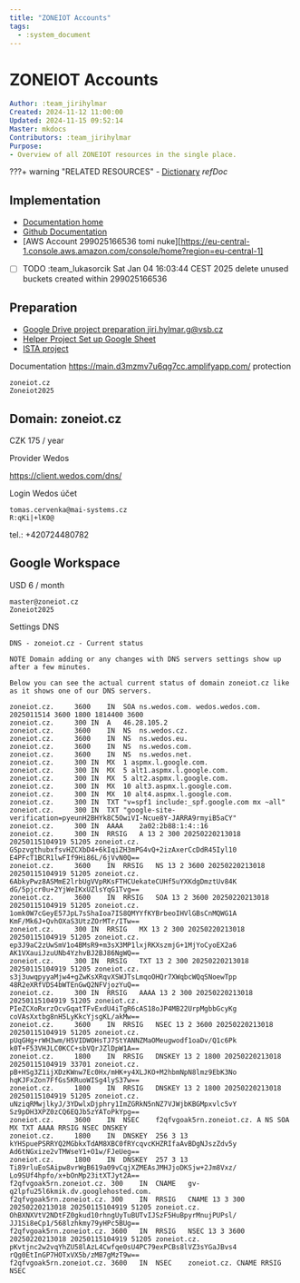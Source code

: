 ```yaml
---
title: "ZONEIOT Accounts"
tags:
  - :system_document
---
```


# ZONEIOT Accounts

```yaml
Author: :team_jirihylmar
Created: 2024-11-12 11:00:00
Updated: 2024-11-15 09:52:14
Master: mkdocs
Contributors: :team_jirihylmar
Purpose:
- Overview of all ZONEIOT resources in the single place.
```

???+ warning "RELATED RESOURCES"
	- [Dictionary](dictionary.md#dictionary) *refDoc*

## Implementation

- [Documentation home](https://main.d3mzmv7u6qg7cc.amplifyapp.com/)
- [Github Documentation](https://github.com/jirihylmar/hyl-zoneiot)
- [AWS Account 299025166536 tomi nuke][https://eu-central-1.console.aws.amazon.com/console/home?region=eu-central-1]

- [ ] TODO :team_lukasorcik Sat Jan 04 16:03:44 CEST 2025 delete unused buckets created within 299025166536

## Preparation

- [Google Drive project preparation jiri.hylmar.g@vsb.cz](https://drive.google.com/drive/u/0/folders/1f1BAaGeV2zsq5kZrn7TsFmxApHSaHp2V)
- [Helper Project Set up Google Sheet](https://docs.google.com/spreadsheets/d/1quF0iLunlmB0w8HKcsvX6FqdJHoISVJVCHrOZpFxx4s/edit?gid=1567752248#gid=1567752248)
- [ISTA project](https://ista.tacr.cz/ISTA/action/Dashboard/ExternalNew/?actionId=5r64jc&nbl=true&uselastresult=true&_browserSessionID=&lang=)


Documentation https://main.d3mzmv7u6qg7cc.amplifyapp.com/ protection

```
zoneiot.cz
Zoneiot2025
```

## Domain: zoneiot.cz

CZK 175 / year

Provider Wedos

https://client.wedos.com/dns/

Login Wedos účet

```
tomas.cervenka@mai-systems.cz
R:qKi|+lK0@
```
tel.: +420724480782


## Google Workspace

USD 6 / month

```
master@zoneiot.cz
Zoneiot2025
```

Settings DNS

```
DNS - zoneiot.cz - Current status

NOTE Domain adding or any changes with DNS servers settings show up after a few minutes.

Below you can see the actual current status of domain zoneiot.cz like as it shows one of our DNS servers.

zoneiot.cz.		3600	IN	SOA	ns.wedos.com. wedos.wedos.com. 2025011514 3600 1800 1814400 3600
zoneiot.cz.		300	IN	A	46.28.105.2
zoneiot.cz.		3600	IN	NS	ns.wedos.cz.
zoneiot.cz.		3600	IN	NS	ns.wedos.eu.
zoneiot.cz.		3600	IN	NS	ns.wedos.com.
zoneiot.cz.		3600	IN	NS	ns.wedos.net.
zoneiot.cz.		300	IN	MX	1 aspmx.l.google.com.
zoneiot.cz.		300	IN	MX	5 alt1.aspmx.l.google.com.
zoneiot.cz.		300	IN	MX	5 alt2.aspmx.l.google.com.
zoneiot.cz.		300	IN	MX	10 alt3.aspmx.l.google.com.
zoneiot.cz.		300	IN	MX	10 alt4.aspmx.l.google.com.
zoneiot.cz.		300	IN	TXT	"v=spf1 include:_spf.google.com mx ~all"
zoneiot.cz.		300	IN	TXT	"google-site-verification=pyeunH2BHYk8C5OwiVI-Ncue8Y-JARRA9rmyiB5aCY"
zoneiot.cz.		300	IN	AAAA	2a02:2b88:1:4::16
zoneiot.cz.		300	IN	RRSIG	A 13 2 300 20250220213018 20250115104919 51205 zoneiot.cz. GSpzvgthubxfsvHZCXbD4+6kIqiZH3mPG4vQ+2izAxerCcDdR45Iyl10 E4PFcT1BCR1lwFIf9Hi86L/6jVvN0Q==
zoneiot.cz.		3600	IN	RRSIG	NS 13 2 3600 20250220213018 20250115104919 51205 zoneiot.cz. 6AbkyPwz8ASMmE2lrbUgVVpRKsFTHCUekateCUHf5uYXKdgDmztUv84K dG/5pjcr0u+2YjWeIKxUZlsYqG1Tvg==
zoneiot.cz.		3600	IN	RRSIG	SOA 13 2 3600 20250220213018 20250115104919 51205 zoneiot.cz. 1omk0W7cGeyE57JpL7sShaIoa7IS8QMYYfKYBrbeoIHVlGBsCnMQWG1A KmF/Mk6J+QvhOXaS3UtzZOrMTr/ITw==
zoneiot.cz.		300	IN	RRSIG	MX 13 2 300 20250220213018 20250115104919 51205 zoneiot.cz. ep3J9aC2zUwSmV1o4BMsR9+m3sX3MP1lxjRKXszmjG+1MjYoCyoEX2a6 AK1VXauiJzuUNb4YzhvBJ2BJ86NgWQ==
zoneiot.cz.		300	IN	RRSIG	TXT 13 2 300 20250220213018 20250115104919 51205 zoneiot.cz. s3j3uwqpyyaMjw4+gZwKsXRqvXSWJTsLmqoOHQr7XWqbcWQqSNoewTpp 48R2eXRfVDS4bWTEnGwQ2NFVjozYuQ==
zoneiot.cz.		300	IN	RRSIG	AAAA 13 2 300 20250220213018 20250115104919 51205 zoneiot.cz. PIeZCXoRxrzOcvGqatTFvExdU4iTgR6cAS18oJP4MB22UrpMgbbGcyKg coVAsXxtbg8nH5LyKkcYjsgKL/akMw==
zoneiot.cz.		3600	IN	RRSIG	NSEC 13 2 3600 20250220213018 20250115104919 51205 zoneiot.cz. pUqGHg+rWH3wm/H5VIDWOHsTJ7StYANNZMaOMeugwodf1oaDv/Q1c6Pk k0T+F53VHJLC0KCC+sbVQrJZlDpW1A==
zoneiot.cz.		1800	IN	RRSIG	DNSKEY 13 2 1800 20250220213018 20250115104919 33701 zoneiot.cz. pB+HSg3Z1ijXDzKWnw7Ec0Hx/mHK+y4XLJKO+M2hbmNpN8lmz9EbK3No hqKJFxZon7FfGs5KRuoWISg4lyS37w==
zoneiot.cz.		1800	IN	RRSIG	DNSKEY 13 2 1800 20250220213018 20250115104919 51205 zoneiot.cz. uNziqRMwjlkyJ/3YDwlxDjphry1ImZGRkN5nNZ7VJWjbKBGMpxvlc5vY Sz9pDH3XPZ0zCQ6EQJb5zYAToPkYpg==
zoneiot.cz.		3600	IN	NSEC	f2qfvgoak5rn.zoneiot.cz. A NS SOA MX TXT AAAA RRSIG NSEC DNSKEY
zoneiot.cz.		1800	IN	DNSKEY	256 3 13 kYHSpuePSRRYQ2MGbkxTdAM8XBC0fRYcqvcKHZRIfaAvBDgNJszZdv5y Ad6tNGxize2vTMWseY1+O1w/FJeUeg==
zoneiot.cz.		1800	IN	DNSKEY	257 3 13 Ti89rluEoSAipw8vrWgB619a09vCqjXZMEAsJMHJjoDKSjw+2Jm8Vxz/ Lo9SUf4hpfo/x+bOnMp23itXTJyt2A==
f2qfvgoak5rn.zoneiot.cz. 300	IN	CNAME	gv-q2lpfu25l6kmik.dv.googlehosted.com.
f2qfvgoak5rn.zoneiot.cz. 300	IN	RRSIG	CNAME 13 3 300 20250220213018 20250115104919 51205 zoneiot.cz. OhBXNXVtV2NDtFZ0gkud10rhngUyTuBUTvIJSzF5HuBpyrMnujPUPsl/ JJ1Si8eCp1/568lzhkmy79yHPc5BUg==
f2qfvgoak5rn.zoneiot.cz. 3600	IN	RRSIG	NSEC 13 3 3600 20250220213018 20250115104919 51205 zoneiot.cz. pKvtjnc2w2vqYhZU58lAzL4Cwfqe0sU4PC79exPCBs8lVZ3sYGaJBvs4 rQg0EtInGP7HOTxVX5b/zMB7gMzT9w==
f2qfvgoak5rn.zoneiot.cz. 3600	IN	NSEC	zoneiot.cz. CNAME RRSIG NSEC
```

